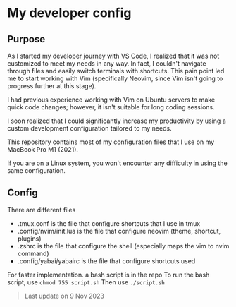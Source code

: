 # My developer config

## Purpose
As I started my developer journey with VS Code, I realized that it was not customized to meet my needs in any way. In fact, I couldn't navigate through files and easily switch terminals with shortcuts.
This pain point led me to start working with Vim (specifically Neovim, since Vim isn't going to progress further at this stage).

I had previous experience working with Vim on Ubuntu servers to make quick code changes; however, it isn't suitable for long coding sessions.

I soon realized that I could significantly increase my productivity by using a custom development configuration tailored to my needs.

This repository contains most of my configuration files that I use on my MacBook Pro M1 (2021).

If you are on a Linux system, you won't encounter any difficulty in using the same configuration.

## Config

There are different files 
- .tmux.conf is the file that configure shortcuts that I use in tmux
- .config/nvim/init.lua is the file that configure neovim (theme, shortcut, plugins)
- .zshrc is the file that configure the shell (especially maps the vim to nvim command)
- .config/yabai/yabairc is the file that configure shortcuts used 

For faster implementation. a bash script is in the repo
To run the bash script, use `chmod 755 script.sh`
Then use `./script.sh`

> Last update on 9 Nov 2023

